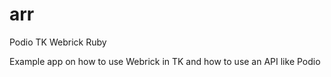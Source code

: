 # arr
Podio TK Webrick Ruby


Example app on how to use Webrick in TK and how to use an API like Podio
